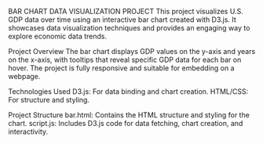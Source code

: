 BAR CHART DATA VISUALIZATION PROJECT
This project visualizes U.S. GDP data over time using an interactive bar chart created with D3.js. It showcases data visualization techniques and provides an engaging way to explore economic data trends.


Project Overview
The bar chart displays GDP values on the y-axis and years on the x-axis, with tooltips that reveal specific GDP data for each bar on hover. The project is fully responsive and suitable for embedding on a webpage.


Technologies Used
D3.js: For data binding and chart creation.
HTML/CSS: For structure and styling.


Project Structure
bar.html: Contains the HTML structure and styling for the chart.
script.js: Includes D3.js code for data fetching, chart creation, and interactivity.
